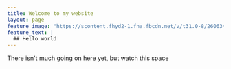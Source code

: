 ```yaml
---
title: Welcome to my website
layout: page
feature_image: "https://scontent.fhyd2-1.fna.fbcdn.net/v/t31.0-8/26063406_1598170416915651_1055397633714226414_o.jpg?_nc_cat=111&_nc_oc=AQnNtfoXvQn8CoIWxvmCMrYkRkwWKbV1KKIu2jkDlvUjlrnKmJZ75xD_m_wIYmadu_8&_nc_ht=scontent.fhyd2-1.fna&oh=2b2d4cbbc506cd798b8e816e56a139ac&oe=5DAF448B"
feature_text: |
  ## Hello world
---
```


There isn't much going on here yet, but watch this space
